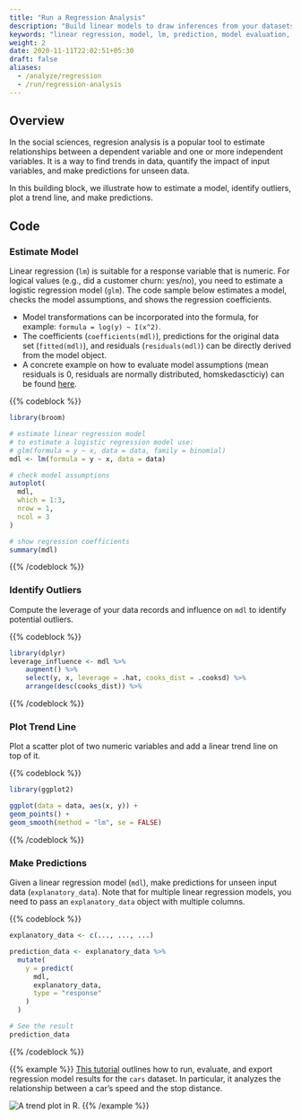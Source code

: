 ```yaml
---
title: "Run a Regression Analysis"
description: "Build linear models to draw inferences from your datasets."
keywords: "linear regression, model, lm, prediction, model evaluation, linear inferences"
weight: 2
date: 2020-11-11T22:02:51+05:30
draft: false
aliases:
  - /analyze/regression
  - /run/regression-analysis
---
```


## Overview
In the social sciences, regresion analysis is a popular tool to estimate relationships between a dependent variable and one or more independent variables. It is a way to find trends in data, quantify the impact of input variables, and make predictions for unseen data.

In this building block, we illustrate how to estimate a model, identify outliers, plot a trend line, and make predictions.

## Code

### Estimate Model
Linear regression (`lm`) is suitable for a response variable that is numeric. For logical values (e.g., did a customer churn: yes/no), you need to estimate a logistic regression model (`glm`). The code sample below estimates a model, checks the model assumptions, and shows the regression coefficients.

* Model transformations can be incorporated into the formula, for example: `formula = log(y) ~ I(x^2)`.
* The coefficients (`coefficients(mdl)`), predictions for the original data set (`fitted(mdl)`), and residuals (`residuals(mdl)`) can be directly derived from the model object.
* A concrete example on how to evaluate model assumptions (mean residuals is 0, residuals are normally distributed, homskedascticiy) can be found [here]().

{{% codeblock %}}
```R
library(broom)

# estimate linear regression model
# to estimate a logistic regression model use:
# glm(formula = y ~ x, data = data, family = binomial)
mdl <- lm(formula = y ~ x, data = data)

# check model assumptions
autoplot(
  mdl,
  which = 1:3,
  nrow = 1,
  ncol = 3
)

# show regression coefficients
summary(mdl)
```
{{% /codeblock %}}

### Identify Outliers
Compute the leverage of your data records and influence on `mdl` to identify potential outliers.

{{% codeblock %}}
```R
library(dplyr)
leverage_influence <- mdl %>%
    augment() %>%
    select(y, x, leverage = .hat, cooks_dist = .cooksd) %>%
    arrange(desc(cooks_dist)) %>%
```
{{% /codeblock %}}

### Plot Trend Line
Plot a scatter plot of two numeric variables and add a linear trend line on top of it.

{{% codeblock %}}
```R
library(ggplot2)

ggplot(data = data, aes(x, y)) +
geom_points() +
geom_smooth(method = "lm", se = FALSE)
```
{{% /codeblock %}}


### Make Predictions
Given a linear regression model (`mdl`), make predictions for unseen input data (`explanatory_data`). Note that for multiple linear regression models, you need to pass an `explanatory_data` object with multiple columns.

{{% codeblock %}}
```R
explanatory_data <- c(..., ..., ...)

prediction_data <- explanatory_data %>%
  mutate(   
    y = predict(
      mdl,
      explanatory_data,
      type = "response"
    )
  )

# See the result
prediction_data
```
{{% /codeblock %}}


<!-- Reference to separate building block (export your R tables for print-ready publication)

### Export Model Output

Convert regression coefficients of `mdl_1` and `mdl_2` into a HTML file that can be copied into a paper.

{{% codeblock %}}
```R
library(stargazer)

stargazer(mdl_1, mdl_2,
          title = "Figure 1",
          column.labels = c("Model 1", "Model 2"),
          type="html",
          out="output.html"  
          )
```
{{% /codeblock %}}

-->


{{% example %}}
[This tutorial](https://dprep.hannesdatta.com/docs/building-blocks/regression-analysis/) outlines how to run, evaluate, and export regression model results for the `cars` dataset.  In particular, it analyzes the relationship between a car’s speed and the stop distance.

![A trend plot in R.](../images/trend_plots.png)
{{% /example %}}
